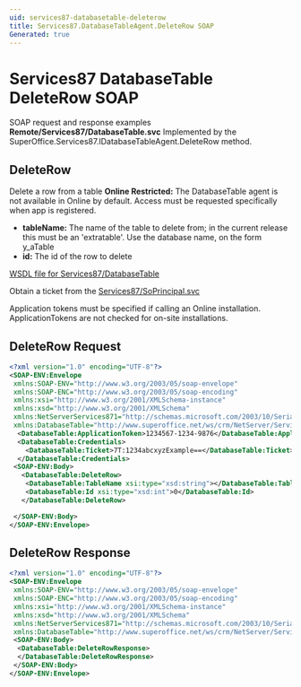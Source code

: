 ```yaml
---
uid: services87-databasetable-deleterow
title: Services87.DatabaseTableAgent.DeleteRow SOAP
Generated: true
---
```


# Services87 DatabaseTable DeleteRow SOAP

SOAP request and response examples **Remote/Services87/DatabaseTable.svc**
Implemented by the <see cref="M:SuperOffice.Services87.IDatabaseTableAgent.DeleteRow">SuperOffice.Services87.IDatabaseTableAgent.DeleteRow</see> method.

## DeleteRow

Delete a row from a table
<para /><b>Online Restricted:</b> The DatabaseTable agent is not available in Online by default. Access must be requested specifically when app is registered.

* **tableName:** The name of the table to delete from; in the current release this must be an 'extratable'. Use the database name, on the form y\_aTable
* **id:** The id of the row to delete



[WSDL file for Services87/DatabaseTable](../Services87-DatabaseTable.md)

Obtain a ticket from the [Services87/SoPrincipal.svc](../SoPrincipal/index.md)

Application tokens must be specified if calling an Online installation. ApplicationTokens are not checked for on-site installations.

## DeleteRow Request

```xml
<?xml version="1.0" encoding="UTF-8"?>
<SOAP-ENV:Envelope
 xmlns:SOAP-ENV="http://www.w3.org/2003/05/soap-envelope"
 xmlns:SOAP-ENC="http://www.w3.org/2003/05/soap-encoding"
 xmlns:xsi="http://www.w3.org/2001/XMLSchema-instance"
 xmlns:xsd="http://www.w3.org/2001/XMLSchema"
 xmlns:NetServerServices871="http://schemas.microsoft.com/2003/10/Serialization/"
 xmlns:DatabaseTable="http://www.superoffice.net/ws/crm/NetServer/Services87">
  <DatabaseTable:ApplicationToken>1234567-1234-9876</DatabaseTable:ApplicationToken>
  <DatabaseTable:Credentials>
    <DatabaseTable:Ticket>7T:1234abcxyzExample==</DatabaseTable:Ticket>
  </DatabaseTable:Credentials>
 <SOAP-ENV:Body>
   <DatabaseTable:DeleteRow>
    <DatabaseTable:TableName xsi:type="xsd:string"></DatabaseTable:TableName>
    <DatabaseTable:Id xsi:type="xsd:int">0</DatabaseTable:Id>
   </DatabaseTable:DeleteRow>

 </SOAP-ENV:Body>
</SOAP-ENV:Envelope>

```


## DeleteRow Response

```xml
<?xml version="1.0" encoding="UTF-8"?>
<SOAP-ENV:Envelope
 xmlns:SOAP-ENV="http://www.w3.org/2003/05/soap-envelope"
 xmlns:SOAP-ENC="http://www.w3.org/2003/05/soap-encoding"
 xmlns:xsi="http://www.w3.org/2001/XMLSchema-instance"
 xmlns:xsd="http://www.w3.org/2001/XMLSchema"
 xmlns:NetServerServices871="http://schemas.microsoft.com/2003/10/Serialization/"
 xmlns:DatabaseTable="http://www.superoffice.net/ws/crm/NetServer/Services87">
 <SOAP-ENV:Body>
  <DatabaseTable:DeleteRowResponse>
  </DatabaseTable:DeleteRowResponse>
 </SOAP-ENV:Body>
</SOAP-ENV:Envelope>

```

